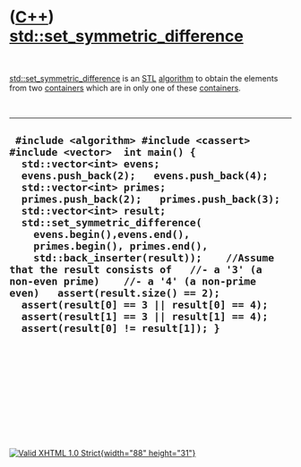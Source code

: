 



 

 

 

 

 

([C++](Cpp.htm)) [std::set\_symmetric\_difference](CppSet_symmetric_difference.htm)
===================================================================================

 

[std::set\_symmetric\_difference](CppSet_symmetric_difference.htm) is an
[STL](CppStl.htm) [algorithm](CppAlgorithm.htm) to obtain the elements
from two [containers](CppContainer.htm) which are in only one of these
[containers](CppContainer.htm).

 

  -------------------------------------------------------------------------------------------------------------------------------------------------------------------------------------------------------------------------------------------------------------------------------------------------------------------------------------------------------------------------------------------------------------------------------------------------------------------------------------------------------------------------------------------------------------------------------------------------------------------------------------------------------------
  ` #include <algorithm> #include <cassert> #include <vector>  int main() {   std::vector<int> evens;   evens.push_back(2);   evens.push_back(4);    std::vector<int> primes;   primes.push_back(2);   primes.push_back(3);    std::vector<int> result;    std::set_symmetric_difference(     evens.begin(),evens.end(),     primes.begin(), primes.end(),     std::back_inserter(result));    //Assume that the result consists of   //- a '3' (a non-even prime)    //- a '4' (a non-prime even)   assert(result.size() == 2);   assert(result[0] == 3 || result[0] == 4);   assert(result[1] == 3 || result[1] == 4);   assert(result[0] != result[1]); }`
  -------------------------------------------------------------------------------------------------------------------------------------------------------------------------------------------------------------------------------------------------------------------------------------------------------------------------------------------------------------------------------------------------------------------------------------------------------------------------------------------------------------------------------------------------------------------------------------------------------------------------------------------------------------

 

 

 

 

 





 

[![Valid XHTML 1.0 Strict](valid-xhtml10.png){width="88"
height="31"}](http://validator.w3.org/check?uri=referer)
